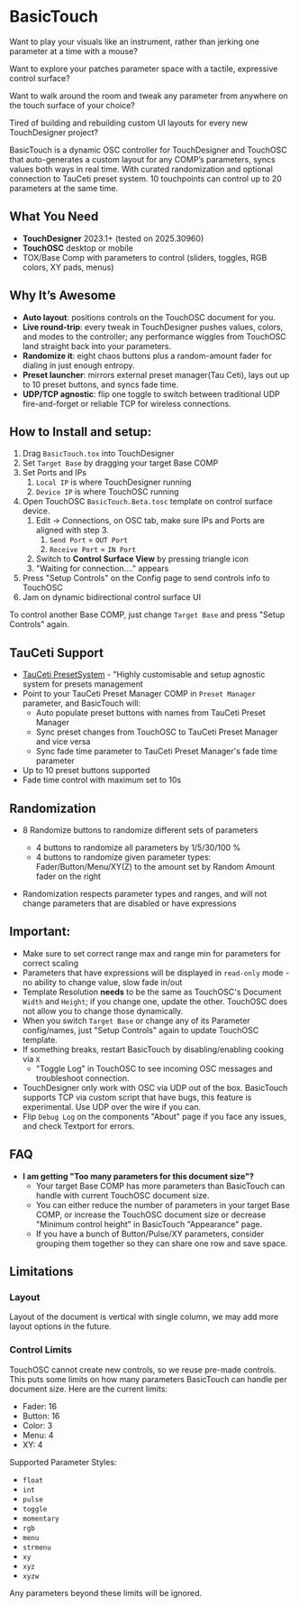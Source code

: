 # BasicTouch

Want to play your visuals like an instrument, rather than jerking one parameter at a time with a mouse?

Want to explore your patches parameter space with a tactile, expressive control surface?

Want to walk around the room and tweak any parameter from anywhere on the touch surface of your choice?

Tired of building and rebuilding custom UI layouts for every new TouchDesigner project?


BasicTouch is a dynamic OSC controller for TouchDesigner and TouchOSC that auto-generates a custom layout for any COMP’s parameters, syncs values both ways in real time. 
With curated randomization and optional connection to TauCeti preset system.
10 touchpoints can control up to 20 parameters at the same time.

## What You Need
- **TouchDesigner** 2023.1+ (tested on 2025.30960)
- **TouchOSC** desktop or mobile
- TOX/Base Comp with parameters to control (sliders, toggles, RGB colors, XY pads, menus)

## Why It’s Awesome

- **Auto layout**: positions controls on the TouchOSC document for you.
- **Live round-trip**: every tweak in TouchDesigner pushes values, colors, and modes to the controller; any performance wiggles from TouchOSC land straight back into your parameters.
- **Randomize it**: eight chaos buttons plus a random-amount fader for dialing in just enough entropy.
- **Preset launcher**: mirrors external preset manager(Tau Ceti), lays out up to 10 preset buttons, and syncs fade time.
- **UDP/TCP agnostic**: flip one toggle to switch between traditional UDP fire-and-forget or reliable TCP for wireless connections.


## How to Install and setup:

1. Drag `BasicTouch.tox` into TouchDesigner
2. Set `Target Base` by dragging your target Base COMP
3. Set Ports and IPs
	1. `Local IP` is where TouchDesigner running
	2. `Device IP` is where TouchOSC running
4. Open TouchOSC `BasicTouch.Beta.tosc` template on control surface device.
	1. Edit -> Connections, on OSC tab, make sure IPs and Ports are aligned with step 3. 
		1. `Send Port` = `OUT Port`
		2. `Receive Port` = `IN Port`
	2. Switch to **Control Surface View** by pressing triangle icon 
	3. "Waiting for connection...." appears
5. Press "Setup Controls" on the Config page to send controls info to TouchOSC
6. Jam on dynamic bidirectional control surface UI

To control another Base COMP, just change `Target Base` and press "Setup Controls" again.

## TauCeti Support
 * [TauCeti PresetSystem](https://github.com/PlusPlusOneGmbH/TD_TauCeti_Presetsystem) - "Highly customisable and setup agnostic system for presets management
* Point to your TauCeti Preset Manager COMP in `Preset Manager` parameter, and BasicTouch will:
	* Auto populate preset buttons with names from TauCeti Preset Manager
	* Sync preset changes from TouchOSC to TauCeti Preset Manager and vice versa
	* Sync fade time parameter to TauCeti Preset Manager's fade time parameter
* Up to 10 preset buttons supported
* Fade time control with maximum set to 10s

## Randomization
* 8 Randomize buttons to randomize different sets of parameters
	- 4 buttons to randomize all parameters by 1/5/30/100 %
	- 4 buttons to randomize given parameter types: Fader/Button/Menu/XY(Z) to the amount set by Random Amount fader on the right

* Randomization respects parameter types and ranges, and will not change parameters that are disabled or have expressions

## Important:

* Make sure to set correct range max and range min for parameters for correct scaling
* Parameters that have expressions will be displayed in `read-only` mode - no ability to change value, slow fade in/out
* Template Resolution **needs** to be the same as TouchOSC's Document `Width` and `Height`; if you change one, update the other. TouchOSC does not allow you to change those dynamically.
* When you switch `Target Base` or change any of its Parameter config/names, just "Setup Controls" again to update TouchOSC template.
* If something breaks, restart BasicTouch by disabling/enabling cooking via `X`
	* "Toggle Log" in TouchOSC to see incoming OSC messages and troubleshoot connection.
 * TouchDesigner only work with OSC via UDP out of the box. BasicTouch supports TCP via custom script that have bugs, this feature is experimental. Use UDP over the wire if you can.
 *  Flip `Debug Log` on the components "About" page if you face any issues, and check Textport for errors.

## FAQ

- **I am getting "Too many parameters for this document size"?**
   - Your target Base COMP has more parameters than BasicTouch can handle with current TouchOSC document size.
   - You can either reduce the number of parameters in your target Base COMP, or increase the TouchOSC document size or decrease "Minimum control height" in BasicTouch "Appearance" page.
   - If you have a bunch of Button/Pulse/XY parameters, consider grouping them together so they can share one row and save space. 


## Limitations

### Layout
Layout of the document is vertical with single column, we may add more layout options in the future.

### Control Limits
 TouchOSC cannot create new controls, so we reuse pre-made controls. This puts some limits on how many parameters BasicTouch can handle per document size.
 Here are the current limits:
 
 * Fader: 16
 * Button: 16
 * Color: 3
 * Menu: 4
 * XY: 4

Supported Parameter Styles:

* `float`
* `int`
* `pulse`
* `toggle`
* `momentary`
* `rgb`
* `menu`
* `strmenu`
* `xy`
* `xyz`
* `xyzw`

Any parameters beyond these limits will be ignored.